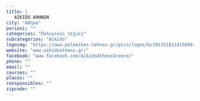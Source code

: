 ```yaml
---
title: |
   AIKIDO ΑΘΗΝΩΝ
city: "Αθήνα"
perioxi: ""
categories: "Πολεμικές τέχνες"
subcategories: "Aikido"
logoimg: "https://www.polemikes-tehnes.gr/pics/logos/b/2013118114158961.jpg"
website: "www.aikidoathens.gr/"
facebook: "www.facebook.com/AikidoAthensGreece/"
phone: ""
email: ""
courses: ""
places: ""
rensponsibles: ""
zipcode: ""
---
```




